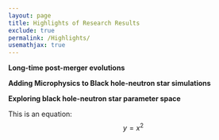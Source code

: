 ```yaml
---
layout: page
title: Highlights of Research Results
exclude: true
permalink: /Highlights/
usemathjax: true
---
```


**Long-time post-merger evolutions**

**Adding Microphysics to Black hole-neutron star simulations**

**Exploring black hole-neutron star parameter space**

This is an equation:  $$y = x^2$$
